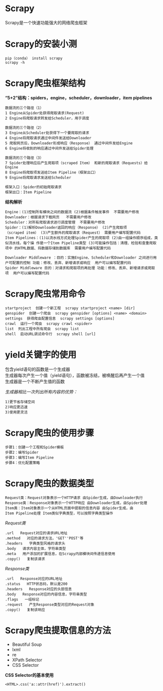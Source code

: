 # Scrapy    
Scrapy是一个快速功能强大的网络爬虫框架   
  
# Scrapy的安装小测     

	pip（conda） install scrapy
	scrapy -h

# Scrapy爬虫框架结构   

__“5+2”结构：spiders，engine，scheduler，downloader，item pipelines__      

	数据流的三个路径（1）    
	1 Engine从Spider处获得爬取请求(Request) 
	2 Engine将爬取请求转发给Scheduler，用于调度
	
	数据流的三个路径（2）   
	3 Engine从Scheduler处获得下一个要爬取的请求 
	4 Engine将爬取请求通过中间件发送给Downloader 
	5 爬取网页后，Downloader形成响应（Response） 通过中间件发给Engine 
	6 Engine将收到的响应通过中间件发送给Spider处理

	数据流的三个路径（3）
	7 Spider处理响应后产生爬取项（scraped Item） 和新的爬取请求（Requests）给Engine 
	8 Engine将爬取项发送给Item Pipeline（框架出口） 
	9 Engine将爬取请求发送给Scheduler   

	框架入口：Spider的初始爬取请求 
	框架出口：Item Pipeline	


__结构解析__     

	Engine：(1)控制所有模块之间的数据流 (2)根据条件触发事件  不需要用户修改
	Downloader：根据请求下载网页   不需要用户修改
	Scheduler：对所有爬取请求进行调度管理  不需要用户修改
	Spider：(1)解析Downloader返回的响应（Response） (2)产生爬取项（scraped item） (3)产生额外的爬取请求（Request） 需要用户编写配置代码
	Item Pipelines：(1)以流水线方式处理Spider产生的爬取项 (2)由一组操作顺序组成，类似流水线，每个操 作是一个Item Pipeline类型 (3)可能操作包括：清理、检验和查重爬取项中 的HTML数据、将数据存储到数据库  需要用户编写配置代码

	Downloader Middleware ：目的：实施Engine、Scheduler和Downloader 之间进行用户可配置的控制 功能：修改、丢弃、新增请求或响应  用户可以编写配置代码
	Spider Middleware 目的：对请求和爬取项的再处理 功能：修改、丢弃、新增请求或爬取项  用户可以编写配置代码
   
# Scrapy爬虫常用命令 

	startproject  创建一个新工程  scrapy startproject <name> [dir] 
	genspider  创建一个爬虫  scrapy genspider [options] <name> <domain> 
	settings  获得爬虫配置信息  scrapy settings [options] 
	crawl  运行一个爬虫  scrapy crawl <spider> 
	list  列出工程中所有爬虫  scrapy list
	shell  启动URL调试命令行  scrapy shell [url]   

# yield关键字的使用   

包含yield语句的函数是一个生成器   
生成器每次产生一个值（yield语句），函数被冻结，被唤醒后再产生一个值   
生成器是一个不断产生值的函数   


_生成器相比一次列出所有内容的优势：_      

	1)更节省存储空间 
	2)响应更迅速 
	3)使用更灵活
   
# Scrapy爬虫的使用步骤   
	步骤1：创建一个工程和Spider模板 
	步骤2：编写Spider 
	步骤3：编写Item Pipeline 
	步骤4：优化配置策略  

# Scrapy爬虫的数据类型   
	Request类：Request对象表示一个HTTP请求 由Spider生成，由Downloader执行
	Response类：Response对象表示一个HTTP响应 由Downloader生成，由Spider处理
	Item类：Item对象表示一个从HTML页面中提取的信息内容 由Spider生成，由Item Pipeline处理 Item类似字典类型，可以按照字典类型操作

_Request类_
 
	.url   Request对应的请求URL地址 
	.method   对应的请求方法，'GET''POST'等 
	.headers   字典类型风格的请求头 
	.body   请求内容主体，字符串类型 
	.meta   用户添加的扩展信息，在Scrapy内部模块间传递信息使用 
	.copy()   复制该请求   

_Response类_

	.url   Response对应的URL地址  
	.status   HTTP状态码，默认是200 
	.headers   Response对应的头部信息 
	.body   Response对应的内容信息，字符串类型 
	.flags   一组标记
	.request   产生Response类型对应的Request对象 
	.copy()   复制该响应 

# Scrapy爬虫提取信息的方法   
* Beautiful Soup 
* lxml
* re
* XPath Selector 
* CSS Selector   

__CSS Selector的基本使用__
	
	<HTML>.css('a::attr(href)').extract()
